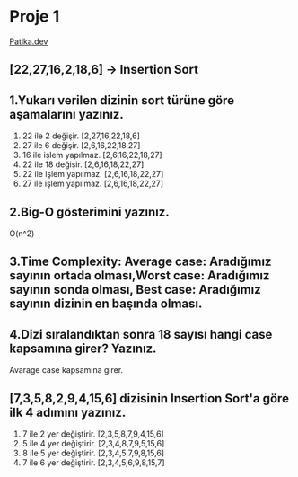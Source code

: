 # Proje 1
[Patika.dev](https://www.patika.dev)

## [22,27,16,2,18,6] -> Insertion Sort

## 1.Yukarı verilen dizinin sort türüne göre aşamalarını yazınız.
1) 22 ile 2 değişir. [2,27,16,22,18,6]
2) 27 ile 6 değişir. [2,6,16,22,18,27]
3) 16 ile işlem yapılmaz. [2,6,16,22,18,27]
4) 22 ile 18 değişir. [2,6,16,18,22,27]
5) 22 ile işlem yapılmaz. [2,6,16,18,22,27]
6) 27 ile işlem yapılmaz. [2,6,16,18,22,27]
## 2.Big-O gösterimini yazınız.
O(n^2)
## 3.Time Complexity: Average case: Aradığımız sayının ortada olması,Worst case: Aradığımız sayının sonda olması, Best case: Aradığımız sayının dizinin en başında olması.
## 4.Dizi sıralandıktan sonra 18 sayısı hangi case kapsamına girer? Yazınız.
Avarage case kapsamına girer.
## [7,3,5,8,2,9,4,15,6] dizisinin Insertion Sort'a göre ilk 4 adımını yazınız.
1) 7 ile 2 yer değiştirir. [2,3,5,8,7,9,4,15,6]
2) 5 ile 4 yer değiştirir. [2,3,4,8,7,9,5,15,6]
3) 8 ile 5 yer değiştirir. [2,3,4,5,7,9,8,15,6]
4) 7 ile 6 yer değiştirir. [2,3,4,5,6,9,8,15,7]

